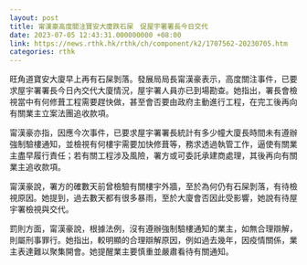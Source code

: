 ```yaml
---
layout: post
title: 甯漢豪高度關注寶安大廈跌石屎　促屋宇署署長今日交代
date: 2023-07-05 12:43:31.000000000 +08:00
link: https://news.rthk.hk/rthk/ch/component/k2/1707562-20230705.htm
categories: rthk
---
```


旺角道寶安大廈早上再有石屎剝落。發展局局長甯漢豪表示，高度關注事件，已要求屋宇署署長今日內交代大廈情況，屋宇署人員亦已到場勘查。她指出，署長會檢視當中有何修葺工程需要趕快做，甚至會否要由政府主動進行工程，在完工後再向有關業主立案法團追收款項。

甯漢豪亦指，因應今次事件，已要求屋宇署署長統計有多少幢大廈長時間未有遵辦強制驗樓通知，並檢視有何樓宇需要加快修葺等，務求透過執管工作，逼使有關業主盡早履行責任；若有關工程涉及風險，署方或可委託承建商處理，其後再向有關業主追收款項。

甯漢豪說，署方的確數天前曾檢驗有關樓宇外牆，至於為何仍有石屎剝落，有待檢視原因。她提到，過去數天都有很多暴雨，至於大廈會否因此受影響，她說有待屋宇署檢視與交代。

罰則方面，甯漢豪說，根據法例，沒有遵辦強制驗樓通知的業主，如無合理辯解，則屬刑事罪行。她指出，較明顯的合理辯解原因，例如過去幾年，因疫情關係，業主表達難以聚集開會。她提醒業主要慎重並嚴肅看待有關通知。
